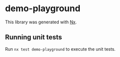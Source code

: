 # demo-playground

This library was generated with [Nx](https://nx.dev).

## Running unit tests

Run `nx test demo-playground` to execute the unit tests.
